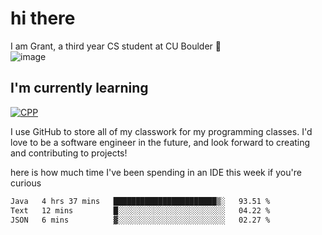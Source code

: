 
# hi there

I am Grant, a third year CS student at CU Boulder 👋  
![image](https://assets-sports.thescore.com/football/team/164/logo.png)

## I'm currently learning
[![CPP](https://skillicons.dev/icons?i=java,cpp,ts)](https://skillicons.dev)

I use GitHub to store all of my classwork for my programming classes.
I'd love to be a software engineer in the future, and look forward to creating and contributing to projects!

here is how much time I've been spending in an IDE this week if you're curious
<!--START_SECTION:waka-->

```txt
Java   4 hrs 37 mins   ███████████████████████▒░   93.51 %
Text   12 mins         █░░░░░░░░░░░░░░░░░░░░░░░░   04.22 %
JSON   6 mins          ▓░░░░░░░░░░░░░░░░░░░░░░░░   02.27 %
```

<!--END_SECTION:waka-->

<!---
gnestr/gnestr is a ✨ special ✨ repository because its `README.md` (this file) appears on your GitHub profile.
You can click the Preview link to take a look at your changes.
--->
